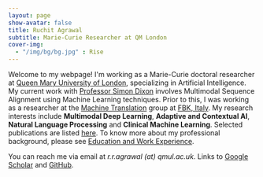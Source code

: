 ```yaml
---
layout: page
show-avatar: false
title: Ruchit Agrawal
subtitle: Marie-Curie Researcher at QM London
cover-img: 
  - "/img/bg/bg.jpg" : Rise
---
```


Welcome to my webpage! I'm working as a Marie-Curie doctoral researcher at [Queen Mary University of London](https://www.qmul.ac.uk/), specializing in Artificial Intelligence. My current work with [Professor Simon Dixon](http://www.eecs.qmul.ac.uk/~simond/) involves Multimodal Sequence Alignment using Machine Learning techniques. Prior to this, I was working as a researcher at the [Machine Translation](https://ict.fbk.eu/units/hlt-mt/) group at [FBK, Italy](https://www.fbk.eu/en/). My research interests include **Multimodal Deep Learning**, **Adaptive and Contextual AI**, **Natural Language Processing** and **Clinical Machine Learning**. Selected publications are listed [here](/publications). To know more about my professional background, please see [Education and Work Experience](/background). 

You can reach me via email at _r.r.agrawal (at) qmul.ac.uk_. Links to [Google Scholar](https://scholar.google.com/citations?user=2txekSkAAAAJ&hl=en) and [GitHub](https://github.com/rragrawal).
